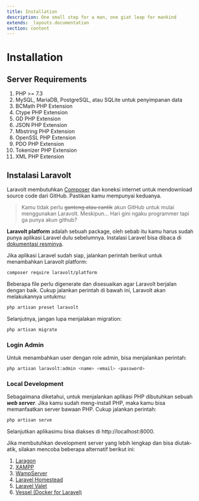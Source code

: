 ```yaml
---
title: Installation
description: One small step for a man, one giat leap for mankind
extends: _layouts.documentation
section: content
---
```


# Installation

## Server Requirements

1. PHP >= 7.3
2. MySQL, MariaDB, PostgreSQL, atau SQLite untuk penyimpanan data
3. BCMath PHP Extension
4. Ctype PHP Extension
5. GD PHP Extension
6. JSON PHP Extension
7. Mbstring PHP Extension
8. OpenSSL PHP Extension
9. PDO PHP Extension
10. Tokenizer PHP Extension
11. XML PHP Extension

## Instalasi Laravolt

Laravolt membutuhkan [Composer](https://getcomposer.org/) dan koneksi internet untuk mendownload source code dari GitHub. Pastikan kamu mempunyai keduanya.

> Kamu tidak perlu ~~ganteng atau cantik~~ akun GitHub untuk mulai menggunakan Laravolt. Meskipun... Hari gini ngaku programmer tapi ga punya akun github?



**Laravolt platform** adalah sebuah package, oleh sebab itu kamu harus sudah punya aplikasi Laravel dulu sebelumnya. Instalasi Laravel bisa dibaca di [dokumentasi resminya](https://laravel.com/docs/master#installing-laravel).

Jika aplikasi Laravel sudah siap, jalankan perintah berikut untuk menambahkan Laravolt platform:

```bash
composer require laravolt/platform
```

Beberapa file perlu digenerate dan disesuaikan agar Laravolt berjalan dengan baik. Cukup jalankan perintah di bawah ini, Laravolt akan melakukannya untukmu:

```bash
php artisan preset laravolt
```

Selanjutnya, jangan lupa menjalakan migration:

```bash
php artisan migrate
```

### Login Admin

Untuk menambahkan user dengan role admin, bisa menjalankan perintah:

```bash
php artisan laravolt:admin <name> <email> <password>
```



### Local Development

Sebagaimana diketahui, untuk menjalankan aplikasi PHP dibutuhkan sebuah ***web server***. Jika kamu sudah meng-install PHP, maka kamu bisa memanfaatkan server bawaan PHP. Cukup jalankan perintah:

```bash
php artisan serve
```

Selanjutkan aplikasimu bisa diakses di http://localhost:8000.

Jika membutuhkan development server yang lebih lengkap dan bisa diutak-atik, silakan mencoba beberapa alternatif berikut ini:

1. [Laragon](https://laragon.org/)
2. [XAMPP](https://www.apachefriends.org/index.html)
3. [WampServer](http://www.wampserver.com/en)
4. [Laravel Homestead](https://laravel.com/docs/5.8/homestead)
5. [Laravel Valet](https://laravel.com/docs/5.8/valet)
6. [Vessel (Docker for Laravel)](https://vessel.shippingdocker.com/)